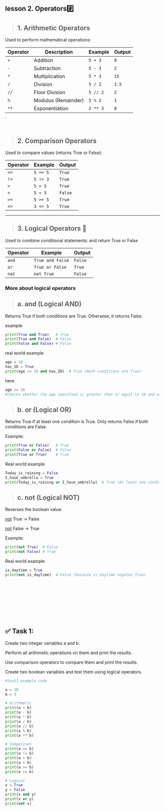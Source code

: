 ## lesson 2. Operators#️⃣

> ## 1. Arithmetic Operators
Used to perform mathematical operations:

| Operator | Description         | Example  | Output |
| :------- | ------------------- | -------- | ------ |
| `+`      | Addition            | `5 + 3`  | `8`    |
| `-`      | Subtraction         | `5 - 3`  | `2`    |
| `*`      | Multiplication      | `5 * 3`  | `15`   |
| `/`      | Division            | `5 / 2`  | `2.5`  |
| `//`     | Floor Division      | `5 // 2` | `2`    |
| `%`      | Modulus (Remainder) | `5 % 2`  | `1`    |
| `**`     | Exponentiation      | `2 ** 3` | `8`    |

<hr width="2px">
<br>

> ## 2. Comparison Operators

Used to compare values (returns True or False):

| Operator | Example  | Output  |
| -------- | -------- | ------- |
| `==`     | `5 == 5` | `True`  |
| `!=`     | `5 != 3` | `True`  |
| `>`      | `5 > 3`  | `True`  |
| `<`      | `5 < 3`  | `False` |
| `>=`     | `5 >= 5` | `True`  |
| `<=`     | `3 <= 5` | `True`  |

<hr>

> ## 3. Logical Operators 🚥
Used to combine conditional statements: and return True or False

| Operator | Example          | Output  |
| -------- | ---------------- | ------- |
| `and`    | `True and False` | `False` |
| `or`     | `True or False`  | `True`  |
| `not`    | `not True`       | `False` |

### More about logical operators
>## a. and (Logical AND)

Returns True if both conditions are True.
Otherwise, it returns False.

example
```python
print(True and True)   # True
print(True and False)  # False
print(False and False) # False
```
real world example
```python
age = 18
has_ID = True
print(age >= 18 and has_ID)  # True (Both conditions are True)
```
here
```python 
age >= 18 
#checks whether the age specified is greater than or equal to 18 and after checking it gets that it is 18 so its True
```

> ##  b. or (Logical OR)

Returns True if at least one condition is True.
Only returns False if both conditions are False.

Example:
```python
print(True or False)   # True
print(False or False)  # False
print(True or True)    # True

```
Real world example
```python
Today_is_raining = False
I_have_umbrella = True
print(Today_is_raining or I_have_umbrella)  # True (At least one condition is True)

```
>## c. not (Logical NOT)

Reverses the boolean value:

<u>not</u> True → False

<u>not</u> False → True

Example:
```python
print(not True)  # False
print(not False) # True

```
Real world example
```python
is_daytime = True
print(not is_daytime)  # False (because is_daytime negates True)
```


<br><br><br><br><br><br><br>

## ✅ Task 1:
Create two integer variables a and b.

Perform all arithmetic operations on them and print the results.

Use comparison operators to compare them and print the results.

Create two boolean variables and test them using logical operators.
```python
#task1 example code

a = 10
b = 3

# Arithmetic
print(a + b)
print(a - b)
print(a * b)
print(a / b)
print(a // b)
print(a % b)
print(a ** b)

# Comparison
print(a == b)
print(a != b)
print(a > b)
print(a < b)
print(a >= b)
print(a <= b)

# Logical
x = True
y = False
print(x and y)
print(x or y)
print(not x)
```
